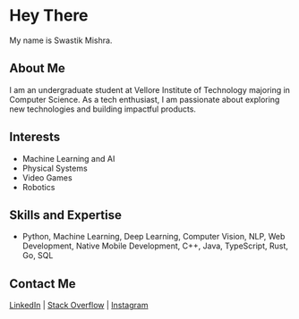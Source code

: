 # Hey There
My name is Swastik Mishra.

## About Me

I am an undergraduate student at Vellore Institute of Technology majoring in Computer Science. As a tech enthusiast, I am passionate about exploring new technologies and building impactful products.

## Interests

- Machine Learning and AI
- Physical Systems
- Video Games
- Robotics

## Skills and Expertise

- Python, Machine Learning, Deep Learning, Computer Vision, NLP, Web Development, Native Mobile Development, C++, Java, TypeScript, Rust, Go, SQL

## Contact Me

[LinkedIn](https://www.linkedin.com/in/swastik-mishra-819091303) | [Stack Overflow](https://stackoverflow.com/users/28377258/swastik-mishra) | [Instagram](https://www.instagram.com/swastikmishra79/profilecard/?igsh=b3pla2VycGthZjJs)
